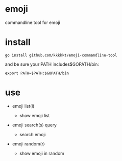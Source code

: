 emoji
======================

commandline tool for emoji

install
======================

```
go install github.com/kkkkkt/emoji-commandline-tool
```

and be sure your PATH includes$GOPATH/bin:

```
export PATH=$PATH:$GOPATH/bin
```

use
======================

* emoji list(l)
  * show emoji list

* emoji search(s) query
  * search emoji

* emoji random(r)
  * show emoji in random

  
